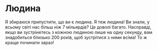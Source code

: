 # Людина

Я збираюся припустити, що ви є людина. Я теж людина! Ви знали, у всьому світі
нас більш ніж 7 мільярдів? Це доволі багато. Насправді, якщо ви зустрінетесь з
кожною людиною лише на одну секунду, вам знадобиться близько 200 років, щоб
зустрітися з ними всіма! То ж краще починати зараз!
